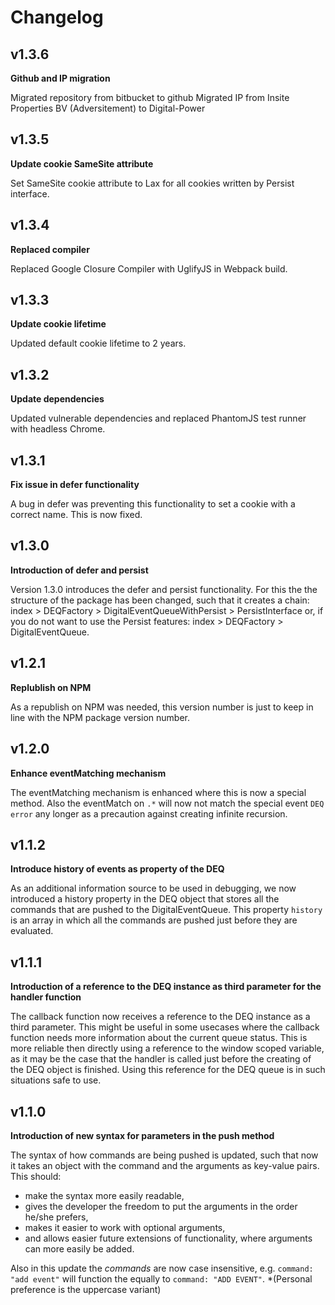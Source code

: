 # Changelog

## v1.3.6

**Github and IP migration**

Migrated repository from bitbucket to github
Migrated IP from Insite Properties BV (Adversitement) to Digital-Power

## v1.3.5

**Update cookie SameSite attribute**

Set SameSite cookie attribute to Lax for all cookies written by Persist interface.

## v1.3.4

**Replaced compiler**

Replaced Google Closure Compiler with UglifyJS in Webpack build.

## v1.3.3

**Update cookie lifetime**

Updated default cookie lifetime to 2 years.

## v1.3.2

**Update dependencies**

Updated vulnerable dependencies and replaced PhantomJS test runner with headless Chrome.

## v1.3.1

**Fix issue in defer functionality**

A bug in defer was preventing this functionality to set a cookie with a correct
name. This is now fixed.

## v1.3.0

**Introduction of defer and persist**

Version 1.3.0 introduces the defer and persist functionality. For this the the
structure of the package has been changed, such that it creates a chain: index >
DEQFactory > DigitalEventQueueWithPersist > PersistInterface or, if you do not
want to use the Persist features: index > DEQFactory > DigitalEventQueue.

## v1.2.1

**Replublish on NPM**

As a republish on NPM was needed, this version number is just to keep in line
with the NPM package version number.

## v1.2.0

**Enhance eventMatching mechanism**

The eventMatching mechanism is enhanced where this is now a special method. Also
the eventMatch on `.*` will now not match the special event `DEQ error` any
longer as a precaution against creating infinite recursion.

## v1.1.2

**Introduce history of events as property of the DEQ**

As an additional information source to be used in debugging, we now introduced a
history property in the DEQ object that stores all the commands that are pushed
to the DigitalEventQueue. This property `history` is an array in which all the
commands are pushed just before they are evaluated.

## v1.1.1

**Introduction of a reference to the DEQ instance as third parameter for the
handler function**

The callback function now receives a reference to the DEQ instance as a third
parameter. This might be useful in some usecases where the callback function
needs more information about the current queue status. This is more reliable
then directly using a reference to the window scoped variable, as it may be the
case that the handler is called just before the creating of the DEQ object is
finished. Using this reference for the DEQ queue is in such situations safe to
use.

## v1.1.0

**Introduction of new syntax for parameters in the push method**

The syntax of how commands are being pushed is updated, such that now it takes
an object with the command and the arguments as key-value pairs. This should:

* make the syntax more easily readable,
* gives the developer the freedom to put the arguments in the order he/she
  prefers,
* makes it easier to work with optional arguments,
* and allows easier future extensions of functionality, where arguments can more
  easily be added.

Also in this update the _commands_ are now case insensitive, e.g. `command: "add
event"` will function the equally to `command: "ADD EVENT"`. \*(Personal
preference is the uppercase variant)
